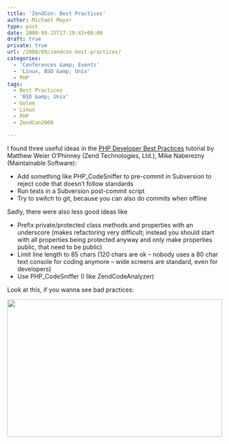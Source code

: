 ```yaml
---
title: 'ZendCon: Best Practices'
author: Michael Mayer
type: post
date: 2008-09-15T17:19:43+00:00
draft: true
private: true
url: /2008/09/zendcon-best-practices/
categories:
  - 'Conferences &amp; Events'
  - 'Linux, BSD &amp; Unix'
  - PHP
tags:
  - Best Practices
  - 'BSD &amp; Unix'
  - Golem
  - Linux
  - PHP
  - ZendCon2008

---
```

I found three useful ideas in the <span class="summary"><a class="url uid" href="http://www.zendcon.com/ZendCon08/public/schedule/detail/95">PHP Developer Best Practices</a></span> tutorial by <span class="description">Matthew Weier O&#8217;Phinney (Zend Technologies, Ltd.), Mike Naberezny (Maintainable Software):</span>

  * Add something like PHP_CodeSniffer to pre-commit in Subversion to reject code that doesn&#8217;t follow standards
  * Run tests in a Subversion post-commit script
  * Try to switch to git, because you can also do commits when offline

Sadly, there were also less good ideas like

  * Prefix private/protected class methods and properties with an underscore (makes refactoring very difficult; instead you should start with all properties being protected anyway and only make properties public, that need to be public)
  * Limit line length to 85 chars (120 chars are ok &#8211; nobody uses a 80 char text console for coding anymore &#8211; wide screens are standard, even for developers)
  * Use PHP_CodeSniffer (I like ZendCodeAnalyzer)

Look at this, if you wanna see bad practices:

[<img class="alignnone size-medium wp-image-883" title="Golem.de: PHP Bad Practices" alt="" src="/wp-content/uploads/2008/09/bad-practices-500x319.png" width="500" height="319" srcset="/wp-content/uploads/2008/09/bad-practices-500x319.png 500w, /wp-content/uploads/2008/09/bad-practices.png 784w" sizes="(max-width: 500px) 100vw, 500px" />][1]

 [1]: /wp-content/uploads/2008/09/bad-practices.png